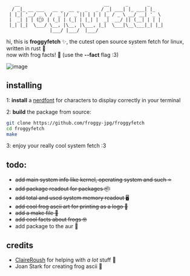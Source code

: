        __                               __      _       _     
      / _|_ __ ___   __ _  __ _  _   _ / _| ___| |_ ___| |_
     | |_| '__/ _ \ /  _`|/  _`|| | | | |_ / _ \ __/ __| '_ \ 
     |  _| | | (🐸) | (_| | (_| | |_| |  _|  __/ || (__| | | |
     |_| |_|  \___/ \__, |\__, |\___, |_|  \___|\__\___|_| |_|
                    |___/ |___/  |___/                      


hi, this is **froggyfetch** :sparkles:, the cutest open source system fetch for linux, written in rust :crab:\
now with frog facts! :frog: (use the **--fact** flag :3)

![image](https://github.com/user-attachments/assets/4c3868f6-cfa3-415c-ad31-80a6bdc7eaa0)

**installing**
-
1: **install** a [nerdfont](https://www.nerdfonts.com/) for characters to display correctly in your terminal

2: **build** the package from source:
```bash
git clone https://github.com/froggy-jpg/froggyfetch
cd froggyfetch
make
```
3: enjoy your really cool system fetch :3

**todo:**
-
- ~~add main system info like kernel, operating system and such :star:~~
- ~~add package readout for packages :package:~~
- ~~add total and used system memory readout :desktop_computer:~~
- ~~add cool frog ascii art for printing as a logo :frog:~~
- ~~add a make file :memo:~~
- ~~add cool facts about frogs :nerd_face:~~
- add package to the aur :blue_book:

**credits**
-
- [ClaireRoush](https://github.com/ClaireRoush) for helping with *a lot* stuff :green_heart:
- Joan Stark for creating frog ascii :pray:
